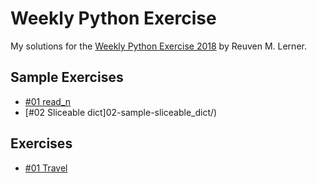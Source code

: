 # Weekly Python Exercise

My solutions for the [Weekly Python Exercise 2018](http://weeklypythonexercise.com/) by Reuven M. Lerner. 

## Sample Exercises

* [#01 read_n](01-sample-read_n/)
* [#02 Sliceable dict]02-sample-sliceable_dict/)

## Exercises

* [#01 Travel](01-travel/)
